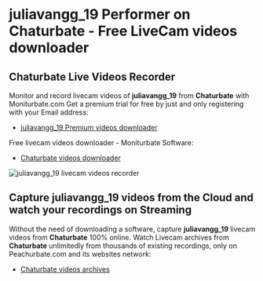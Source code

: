 # juliavangg_19 Performer on Chaturbate - Free LiveCam videos downloader

## Chaturbate Live Videos Recorder

Monitor and record livecam videos of **juliavangg_19** from **Chaturbate** with Moniturbate.com
Get a premium trial for free by just and only registering with your Email address:
* [juliavangg_19 Premium videos downloader](https://moniturbate.com/request-demo-licence-key.html)

Free livecam videos downloader - Moniturbate Software:
* [Chaturbate videos downloader](https://moniturbate.com/moniturbate-download-software.html)

![juliavangg_19 livecam videos recorder](https://peachurnet.com/templates/moniturbate-software.png)


## Capture juliavangg_19 videos from the Cloud and watch your recordings on Streaming

Without the need of downloading a software, capture **juliavangg_19** livecam videos from **Chaturbate** 100% online.
Watch Livecam archives from **Chaturbate** unlimitedly from thousands of existing recordings, only on Peachurbate.com and its websites network:
* [Chaturbate videos archives](https://peachurnet.com/)